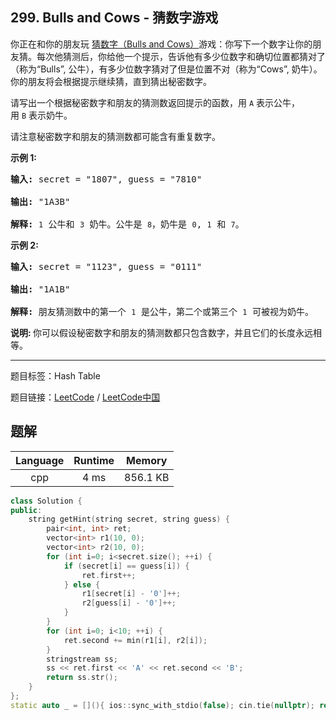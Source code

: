 ## 299. Bulls and Cows - 猜数字游戏

<!--If you want to use the English description, use `question.content` instead-->

<p>你正在和你的朋友玩&nbsp;<a href="https://baike.baidu.com/item/%E7%8C%9C%E6%95%B0%E5%AD%97/83200?fromtitle=Bulls+and+Cows&amp;fromid=12003488&amp;fr=aladdin" target="_blank">猜数字（Bulls and Cows）</a>游戏：你写下一个数字让你的朋友猜。每次他猜测后，你给他一个提示，告诉他有多少位数字和确切位置都猜对了（称为&ldquo;Bulls&rdquo;, 公牛），有多少位数字猜对了但是位置不对（称为&ldquo;Cows&rdquo;, 奶牛）。你的朋友将会根据提示继续猜，直到猜出秘密数字。</p>

<p>请写出一个根据秘密数字和朋友的猜测数返回提示的函数，用 <code>A</code> 表示公牛，用&nbsp;<code>B</code>&nbsp;表示奶牛。</p>

<p>请注意秘密数字和朋友的猜测数都可能含有重复数字。</p>

<p><strong>示例 1:</strong></p>

<pre><strong>输入:</strong> secret = &quot;1807&quot;, guess = &quot;7810&quot;

<strong>输出:</strong> &quot;1A3B&quot;

<strong>解释:</strong> <code>1</code>&nbsp;公牛和&nbsp;<code>3</code>&nbsp;奶牛。公牛是 <code>8</code>，奶牛是 <code>0</code>, <code>1</code>&nbsp;和 <code>7</code>。</pre>

<p><strong>示例 2:</strong></p>

<pre><strong>输入:</strong> secret = &quot;1123&quot;, guess = &quot;0111&quot;

<strong>输出:</strong> &quot;1A1B&quot;

<strong>解释: </strong>朋友猜测数中的第一个 <code>1</code>&nbsp;是公牛，第二个或第三个 <code>1</code>&nbsp;可被视为奶牛。</pre>

<p><strong>说明: </strong>你可以假设秘密数字和朋友的猜测数都只包含数字，并且它们的长度永远相等。</p>



-----

题目标签：Hash Table

题目链接：[LeetCode](https://leetcode.com/problems/bulls-and-cows/description/)  /  [LeetCode中国](https://leetcode-cn.com/problems/bulls-and-cows/description/)

## 题解



| Language | Runtime | Memory |
|:---:|:---:|:---:|
| cpp  | 4  ms | 856.1 KB |

```cpp
class Solution {
public:
    string getHint(string secret, string guess) {
        pair<int, int> ret;
        vector<int> r1(10, 0);
        vector<int> r2(10, 0);
        for (int i=0; i<secret.size(); ++i) {
            if (secret[i] == guess[i]) {
                ret.first++;
            } else {
                r1[secret[i] - '0']++;
                r2[guess[i] - '0']++;
            }
        }
        for (int i=0; i<10; ++i) {
            ret.second += min(r1[i], r2[i]);
        }
        stringstream ss;
        ss << ret.first << 'A' << ret.second << 'B';
        return ss.str();
    }
};
static auto _ = [](){ ios::sync_with_stdio(false); cin.tie(nullptr); return 0; }();
```
